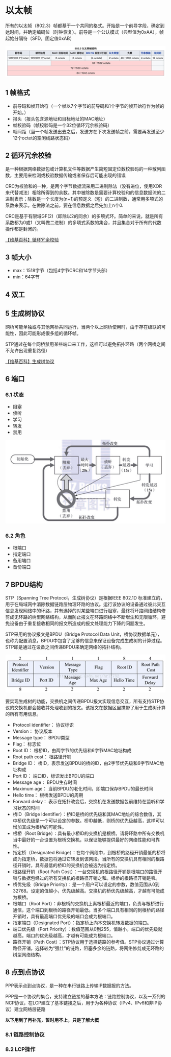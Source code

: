 # 以太帧

所有的以太帧（802.3）帧都基于一个共同的格式。开始是一个前导字段，确定到达时间，并确定编码位（时钟恢复）。前导是一个公认模式（典型值为0xAA），帧起始分隔符（SFD，固定值0xAB）

![以太网帧格式](ytw.jpg)

## 1 帧格式

- 前导码和帧开始符（一个帧以7个字节的前导码和1个字节的帧开始符作为帧的开始。）
- 报头（报头包含源地址和目标地址的MAC地址）
- 帧校验码（帧校验码是一个32位循环冗余校验码）
- 帧间距（当一个帧发送出去之后，发送方在下次发送帧之前，需要再发送至少12个octet的空闲线路状态码）

## 2 循环冗余校验

是一种根据网络数据包或计算机文件等数据产生简短固定位数校验码的一种散列函数，主要用来检测或校验数据传输或者保存后可能出现的错误

CRC为校验和的一种，是两个字节数据流采用二进制除法（没有进位，使用XOR来代替减法）相除所得到的余数。其中被除数是需要计算校验和的信息数据流的二进制表示；除数是一个长度为(n+1)的预定义（短）的二进制数，通常用多项式的系数来表示。在做除法之前，要在信息数据之后先加上n个0.

CRC是基于有限域GF(2)（即除以2的同余）的多项式环。简单的来说，就是所有系数都为0或1（又叫做二进制）的多项式系数的集合，并且集合对于所有的代数操作都是封闭的。

[【维基百科】循环冗余校验](https://zh.wikipedia.org/wiki/%E5%BE%AA%E7%92%B0%E5%86%97%E9%A4%98%E6%A0%A1%E9%A9%97)

## 3 帧大小

- max：1518字节（包括4字节CRC和14字节头部）
- min：64字节

## 4 双工

## 5 生成树协议

网桥可能单独或与其他网桥共同运行，当两个以上网桥使用时，由于存在级联的可能性，因此可能形成很多组的循环帧。

STP通过在每个网桥禁用某些端口来工作，这样可以避免拓扑环路（两个网桥之间不允许出现重复路径）

[【维基百科】生成树协议](https://zh.wikipedia.org/wiki/%E7%94%9F%E6%88%90%E6%A0%91%E5%8D%8F%E8%AE%AE)

## 6 端口

### 6.1 状态

- 阻塞
- 侦听
- 学习
- 转发
- 禁用

![端口状态](dkzt.jpg)

### 6.2 角色

- 根端口
- 指定端口
- 备用端口
- 备份端口

## 7 BPDU结构

STP（Spanning Tree Protocol，生成树协议）是根据IEEE 802.1D 标准建立的，用于在局域网中消除数据链路层物理环路的协议。运行该协议的设备通过彼此交互信息发现网络中的环路，并有选择的对某些端口进行阻塞，最终将环路网络结构修剪成无环路的树型网络结构，从而防止报文在环路网络中不断增生和无限循环，避免设备由于重复接收相同的报文所造成的报文处理能力下降的问题发生。

STP采用的协议报文是BPDU（Bridge Protocol Data Unit，桥协议数据单元），也称为配置消息，BPDU中包含了足够的信息来保证设备完成生成树的计算过程。STP即是通过在设备之间传递BPDU来确定网络的拓扑结构。

![BPDU格式](BPDU.jpg)

要实现生成树的功能，交换机之间传递BPDU报文实现信息交互，所有支持STP协议的交换机都会接收并处理收到的报文。该报文在数据区里携带了用于生成树计算的所有有用信息。

- Protocol identifier： 协议标识
- Version： 协议版本
- Message type： BPDU类型
- Flag： 标志位
- Root ID： 根桥ID，由两字节的优先级和6字节MAC地址构成
- Root path cost： 根路径开销
- Bridge ID： 桥ID，表示发送BPDU的桥的ID，由2字节优先级和6字节MAC地址构成
- Port ID： 端口ID，标识发出BPDU的端口
- Message age： BPDU生存时间
- Maximum age： 当前BPDU的老化时间，即端口保存BPDU的最长时间
- Hello time： 根桥发送BPDU的周期
- Forward delay： 表示在拓扑改变后，交换机在发送数据包前维持在监听和学习状态的时间
- 桥ID（Bridge Identifier）：桥ID是桥的优先级和其MAC地址的综合数值，其中桥优先级是一个可以设定的参数。桥ID越低，则桥的优先级越高，这样可以增加其成为根桥的可能性。
- 根桥（Root Bridge）：具有最小桥ID的交换机是根桥。请将环路中所有交换机当中最好的一台设置为根桥交换机，以保证能够提供最好的网络性能和可靠性。
- 指定桥（Designated Bridge）：在每个网段中，到根桥的路径开销最低的桥将成为指定桥，数据包将通过它转发到该网段。当所有的交换机具有相同的根路径开销时，具有最低的桥ID的交换机会被选为指定桥。
- 根路径开销（Root Path Cost）：一台交换机的根路径开销是根端口的路径开销与数据包经过的所有交换机的根路径开销之和。根桥的根路径开销是零。
- 桥优先级（Bridge Priority）：是一个用户可以设定的参数，数值范围从0到32768。设定的值越小，优先级越高。交换机的桥优先级越高，才越有可能成为根桥。
- 根端口（Root Port）：非根桥的交换机上离根桥最近的端口，负责与根桥进行通信，这个端口到根桥的路径开销最低。当多个端口具有相同的到根桥的路径开销时，具有最高端口优先级的端口会成为根端口。
- 指定端口（Designated Port）：指定桥上向本交换机转发数据的端口。
- 端口优先级（Port Priority）：数值范围从0到255，值越小，端口的优先级就越高。端口的优先级越高，才越有可能成为根端口。
- 路径开销（Path Cost）：STP协议用于选择链路的参考值。STP协议通过计算路径开销，选择较为“强壮”的链路，阻塞多余的链路，将网络修剪成无环路的树型网络结构。

## 8 点到点协议

PPP表示点到点协议，是一种在串行链路上传输IP数据报的方法。

PPP是一个协议的集合，支持建立链接的基本方法：链路控制协议，以及一系列的NCP协议，在LCP建立了基本链接之后，用于为各种协议（IPv4、IPv6和非IP协议）建立网络层链路

**以下用到了再补充，暂时用不上，只是了解大概**

### 8.1 链路控制协议

### 8.2 LCP操作
